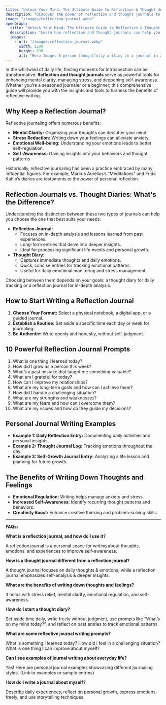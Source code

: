 ```yaml
---
title: "Unlock Your Mind: The Ultimate Guide to Reflection & Thought Journals"
description: "Discover the power of reflection and thought journals to enhance self-awareness, reduce stress, and gain mental clarity."
image: "/images/reflection-journal.webp"
openGraph:
  title: "Unlock Your Mind: The Ultimate Guide to Reflection & Thought Journals"
  description: "Learn how reflection and thought journals can help you process emotions, gain insights, and foster personal growth."
  images:
    - url: "/images/reflection-journal.webp"
      width: 1200
      height: 630
      alt: "Hero Image: A person thoughtfully writing in a journal in a peaceful setting."
---
```


In the whirlwind of daily life, finding moments for introspection can be transformative. **Reflection and thought journals** serve as powerful tools for enhancing mental clarity, managing stress, and deepening self-awareness. Whether you're a seasoned journaler or a beginner, this comprehensive guide will provide you with the insights and tools to harness the benefits of reflective writing.

## Why Keep a Reflection Journal?

Reflective journaling offers numerous benefits:

* **Mental Clarity:** Organizing your thoughts can declutter your mind.
* **Stress Reduction:** Writing down your feelings can alleviate anxiety.
* **Emotional Well-being:** Understanding your emotions leads to better self-regulation.
* **Self-Awareness:** Gaining insights into your behaviors and thought patterns.

Historically, reflective journaling has been a practice embraced by many influential figures. For example, Marcus Aurelius’s “Meditations” and Frida Kahlo’s diaries are testaments to the power of personal reflection.

## Reflection Journals vs. Thought Diaries: What's the Difference?

Understanding the distinction between these two types of journals can help you choose the one that best suits your needs:

* **Reflection Journal:**
    * Focuses on in-depth analysis and lessons learned from past experiences.
    * Long-form entries that delve into deeper insights.
    * Ideal for processing significant life events and personal growth.
* **Thought Diary:**
    * Captures immediate thoughts and daily emotions.
    * Quick, concise entries for tracking emotional patterns.
    * Useful for daily emotional monitoring and stress management.

Choosing between them depends on your goals: a thought diary for daily tracking or a reflection journal for in-depth analysis.

## How to Start Writing a Reflection Journal

1.  **Choose Your Format:** Select a physical notebook, a digital app, or a guided journal.
2.  **Establish a Routine:** Set aside a specific time each day or week for journaling.
3.  **Be Authentic:** Write openly and honestly, without self-judgment.

## 10 Powerful Reflection Journal Prompts

1.  What is one thing I learned today?
2.  How did I grow as a person this week?
3.  What’s a past mistake that taught me something valuable?
4.  What am I grateful for today?
5.  How can I improve my relationships?
6.  What are my long-term goals and how can I achieve them?
7.  How did I handle a challenging situation?
8.  What are my strengths and weaknesses?
9.  What are my fears and how can I overcome them?
10. What are my values and how do they guide my decisions?

## Personal Journal Writing Examples

* **Example 1: Daily Reflection Entry:** Documenting daily activities and personal insights.
* **Example 2: Thought Journal Log:** Tracking emotions throughout the day.
* **Example 3: Self-Growth Journal Entry:** Analyzing a life lesson and planning for future growth.

## The Benefits of Writing Down Thoughts and Feelings

* **Emotional Regulation:** Writing helps manage anxiety and stress.
* **Increased Self-Awareness:** Identify recurring thought patterns and behaviors.
* **Creativity Boost:** Enhance creative thinking and problem-solving skills.

---

**FAQs:**

**What is a reflection journal, and how do I use it?**

A reflection journal is a personal space for writing about thoughts, emotions, and experiences to improve self-awareness.

**How is a thought journal different from a reflection journal?**

A thought journal focuses on daily thoughts & emotions, while a reflection journal emphasizes self-analysis & deeper insights.

**What are the benefits of writing down thoughts and feelings?**

It helps with stress relief, mental clarity, emotional regulation, and self-awareness.

**How do I start a thought diary?**

Set aside time daily, write freely without judgment, use prompts like “What’s on my mind today?”, and reflect on past entries to track emotional patterns.

**What are some reflective journal writing prompts?**

What is something I learned today? How did I feel in a challenging situation? What is one thing I can improve about myself?

**Can I see examples of journal writing about everyday life?**

Yes! Here are personal journal examples showcasing different journaling styles. (Link to examples or sample entries)

**How do I write a journal about myself?**

Describe daily experiences, reflect on personal growth, express emotions freely, and use storytelling techniques.